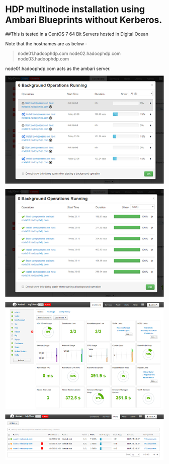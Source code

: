 # HDP multinode installation using Ambari Blueprints without Kerberos.

##This is tested in a CentOS 7 64 Bit Servers hosted in Digital Ocean

Note that the hostnames are as below - 

> node01.hadoophdp.com 
> node02.hadoophdp.com 
> node03.hadoophdp.com 

node01.hadoophdp.com acts as the ambari server.

![Alt text](./images/multinode-install-1.PNG)

![Alt text](./images/multinode-install-2.PNG)

![Alt text](./images/multinode-install-3.PNG)

![Alt text](./images/multinode-install-4.PNG)
